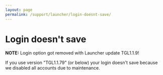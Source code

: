```yaml
---
layout: page
permalink: /support/launcher/login-doesnt-save/
---
```


# Login doesn't save

**NOTE:** Login option got removed with Launcher update TGL1.1.9!

If you use version "TGL1.1.79" (or below) your login doesn't save because we disabled all accounts due to maintenance.
